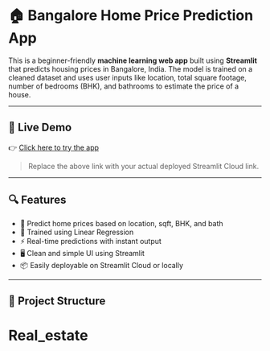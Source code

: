 # 🏠 Bangalore Home Price Prediction App

This is a beginner-friendly **machine learning web app** built using **Streamlit** that predicts housing prices in Bangalore, India. The model is trained on a cleaned dataset and uses user inputs like location, total square footage, number of bedrooms (BHK), and bathrooms to estimate the price of a house.

---

## 🚀 Live Demo

👉 [Click here to try the app](https://your-deployment-link.streamlit.app)

> Replace the above link with your actual deployed Streamlit Cloud link.

---

## 🔍 Features

- 📌 Predict home prices based on location, sqft, BHK, and bath
- 🧠 Trained using Linear Regression
- ⚡ Real-time predictions with instant output
- 🖥️ Clean and simple UI using Streamlit
- 📦 Easily deployable on Streamlit Cloud or locally

---

## 📂 Project Structure

# Real_estate

